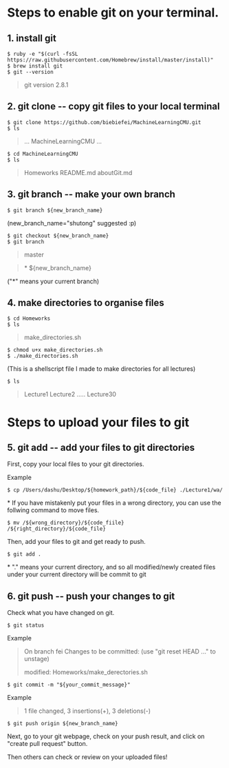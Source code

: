 # Steps to enable git on your terminal.

## 1. install git
```
$ ruby -e "$(curl -fsSL https://raw.githubusercontent.com/Homebrew/install/master/install)"
$ brew install git
$ git --version
```
> git version 2.8.1

## 2. git clone -- copy git files to your local terminal
```
$ git clone https://github.com/biebiefei/MachineLearningCMU.git
$ ls
```
> ... MachineLearningCMU ...
```
$ cd MachineLearningCMU
$ ls
```
> Homeworks	README.md aboutGit.md

## 3. git branch -- make your own branch
```
$ git branch ${new_branch_name}
```
(new_branch_name="shutong" suggested :p)
```
$ git checkout ${new_branch_name}
$ git branch
```
> master

> \* ${new_branch_name}

("*" means your current branch)

## 4. make directories to organise files
```
$ cd Homeworks
$ ls
```
> make_directories.sh
```
$ chmod u+x make_directories.sh
$ ./make_directories.sh
```
(This is a shellscript file I made to make directories for all lectures)
```
$ ls
```
> Lecture1 Lecture2 ..... Lecture30

# Steps to upload your files to git

## 5. git add -- add your files to git directories

First, copy your local files to your git directories.

Example
```
$ cp /Users/dashu/Desktop/${homework_path}/${code_file} ./Lecture1/wa/
```
\* If you have mistakenly put your files in a wrong directory, you can use the follwing command to move files.
```
$ mv /${wrong_directory}/${code_fiile} /${right_directory}/${code_file}
```
Then, add your files to git and get ready to push.
```
$ git add .
```
\* "." means your current directory, and so all modified/newly created files under your current directory will be commit to git
## 6. git push -- push your changes to git
Check what you have changed on git.
```
$ git status
```
Example

> On branch fei
> Changes to be committed:
>   (use "git reset HEAD <file>..." to unstage)
>
>	modified:   Homeworks/make_derectories.sh
```
$ git commit -m "${your_commit_message}"
```
Example

> 1 file changed, 3 insertions(+), 3 deletions(-)
```
$ git push origin ${new_branch_name}
```
Next, go to your git webpage, check on your push result, and click on "create pull request" button.

Then others can check or review on your uploaded files!

